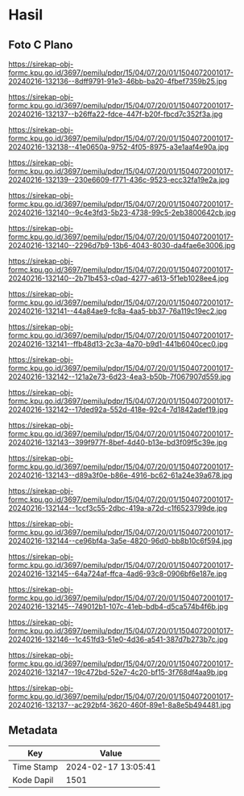 # Hasil

## Foto C Plano

https://sirekap-obj-formc.kpu.go.id/3697/pemilu/pdpr/15/04/07/20/01/1504072001017-20240216-132136--8dff9791-91e3-46bb-ba20-4fbef7359b25.jpg

https://sirekap-obj-formc.kpu.go.id/3697/pemilu/pdpr/15/04/07/20/01/1504072001017-20240216-132137--b26ffa22-fdce-447f-b20f-fbcd7c352f3a.jpg

https://sirekap-obj-formc.kpu.go.id/3697/pemilu/pdpr/15/04/07/20/01/1504072001017-20240216-132138--41e0650a-9752-4f05-8975-a3e1aaf4e90a.jpg

https://sirekap-obj-formc.kpu.go.id/3697/pemilu/pdpr/15/04/07/20/01/1504072001017-20240216-132139--230e6609-f771-436c-9523-ecc32fa19e2a.jpg

https://sirekap-obj-formc.kpu.go.id/3697/pemilu/pdpr/15/04/07/20/01/1504072001017-20240216-132140--9c4e3fd3-5b23-4738-99c5-2eb3800642cb.jpg

https://sirekap-obj-formc.kpu.go.id/3697/pemilu/pdpr/15/04/07/20/01/1504072001017-20240216-132140--2296d7b9-13b6-4043-8030-da4fae6e3006.jpg

https://sirekap-obj-formc.kpu.go.id/3697/pemilu/pdpr/15/04/07/20/01/1504072001017-20240216-132140--2b71b453-c0ad-4277-a613-5f1eb1028ee4.jpg

https://sirekap-obj-formc.kpu.go.id/3697/pemilu/pdpr/15/04/07/20/01/1504072001017-20240216-132141--44a84ae9-fc8a-4aa5-bb37-76a119c19ec2.jpg

https://sirekap-obj-formc.kpu.go.id/3697/pemilu/pdpr/15/04/07/20/01/1504072001017-20240216-132141--ffb48d13-2c3a-4a70-b9d1-441b6040cec0.jpg

https://sirekap-obj-formc.kpu.go.id/3697/pemilu/pdpr/15/04/07/20/01/1504072001017-20240216-132142--121a2e73-6d23-4ea3-b50b-7f067907d559.jpg

https://sirekap-obj-formc.kpu.go.id/3697/pemilu/pdpr/15/04/07/20/01/1504072001017-20240216-132142--17ded92a-552d-418e-92c4-7d1842adef19.jpg

https://sirekap-obj-formc.kpu.go.id/3697/pemilu/pdpr/15/04/07/20/01/1504072001017-20240216-132143--399f977f-8bef-4d40-b13e-bd3f09f5c39e.jpg

https://sirekap-obj-formc.kpu.go.id/3697/pemilu/pdpr/15/04/07/20/01/1504072001017-20240216-132143--d89a3f0e-b86e-4916-bc62-61a24e39a678.jpg

https://sirekap-obj-formc.kpu.go.id/3697/pemilu/pdpr/15/04/07/20/01/1504072001017-20240216-132144--1ccf3c55-2dbc-419a-a72d-c1f6523799de.jpg

https://sirekap-obj-formc.kpu.go.id/3697/pemilu/pdpr/15/04/07/20/01/1504072001017-20240216-132144--ce96bf4a-3a5e-4820-96d0-bb8b10c6f594.jpg

https://sirekap-obj-formc.kpu.go.id/3697/pemilu/pdpr/15/04/07/20/01/1504072001017-20240216-132145--64a724af-ffca-4ad6-93c8-0906bf6e187e.jpg

https://sirekap-obj-formc.kpu.go.id/3697/pemilu/pdpr/15/04/07/20/01/1504072001017-20240216-132145--749012b1-107c-41eb-bdb4-d5ca574b4f6b.jpg

https://sirekap-obj-formc.kpu.go.id/3697/pemilu/pdpr/15/04/07/20/01/1504072001017-20240216-132146--1c451fd3-51e0-4d36-a541-387d7b273b7c.jpg

https://sirekap-obj-formc.kpu.go.id/3697/pemilu/pdpr/15/04/07/20/01/1504072001017-20240216-132147--19c472bd-52e7-4c20-bf15-3f768df4aa9b.jpg

https://sirekap-obj-formc.kpu.go.id/3697/pemilu/pdpr/15/04/07/20/01/1504072001017-20240216-132137--ac292bf4-3620-460f-89e1-8a8e5b494481.jpg


## Metadata

| Key        | Value               |
| ---------- | ------------------- |
| Time Stamp | 2024-02-17 13:05:41 |
| Kode Dapil | 1501                |



